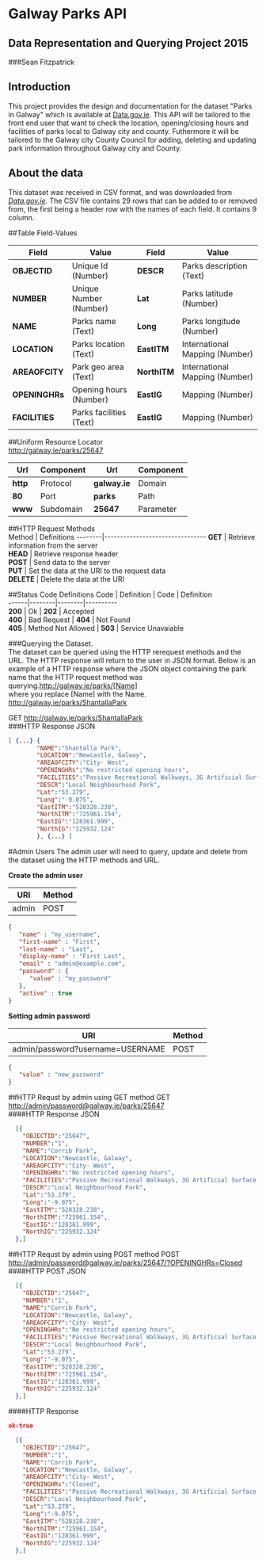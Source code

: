 # Galway Parks API
## Data Representation and Querying Project 2015
###Sean Fitzpatrick

## Introduction    
This project provides the design and documentation for the dataset "Parks in Galway" which is available at [Data.gov.ie](http://data.gov.ie). This API will be tailored to the front end user that want to check the location, opening/closing hours and facilities of parks local to Galway city and county. Futhermore it will be tailored to the Galway city County Council for adding, deleting and updating park information throughout Galway city and County.

## About the data
This dataset was received in CSV format, and was downloaded from [*Data.gov.ie*](https://data.gov.ie/dataset/parks-in-galway-city).
The CSV file contains 29 rows that can be added to or removed from, the first being a header row with the names of each field. It contains 9 column.

##Table Field-Values

Field | Value | Field | Value
------|---------|---------|-----------
**OBJECTID** | Unique Id (Number) | **DESCR** | Parks description (Text)
**NUMBER** | Unique Number (Number) | **Lat** | Parks latitude (Number)
**NAME** | Parks name (Text) | **Long** | Parks longitude (Number)
**LOCATION** | Parks location (Text) | **EastITM** | International Mapping (Number)
**AREAOFCITY** | Park geo area (Text) | **NorthITM** | International Mapping (Number)
**OPENINGHRs** | Opening hours (Number) | **EastIG** | Mapping (Number)
**FACILITIES** | Parks facilities (Text) | **EastIG** | Mapping (Number)

##Uniform Resource Locator     
<http://galway.ie/parks/25647>   

Url | Component | Url | Component
-----------|----------|----------|-----------        
**http** | Protocol | **galway.ie** | Domain     
**80** | Port | **parks** | Path     
**www** | Subdomain | **25647** | Parameter       
  
##HTTP Request Methods  
Method | Definitions
--------|--------------------------------
**GET** | Retrieve information from the server  
**HEAD** | Retrieve response header   
**POST** | Send data to the server       
**PUT** | Set the data at the URI to the request data   
**DELETE** | Delete the data at the URI

##Status Code Definitions
Code | Definition | Code | Definition     
------|--------|--------|----------      
**200** | Ok | **202** | Accepted    
**400** | Bad Request | **404** | Not Found    
**405** | Method Not Allowed | **503** | Service Unavaiable   


###Querying the Dataset.  
The dataset can be queried using the  HTTP rerequest methods and the URL. The HTTP response will return to the user in JSON format. Below is an example of a HTTP response where the JSON object containing the park name that the HTTP request method was querying.<http://galway.ie/parks/[Name]>  
where you replace [Name] with the Name.  
<http://galway.ie/parks/ShantallaPark>   

GET <http://galway.ie/parks/ShantallaPark>   
###HTTP Response JSON     
```json   
[ {...} {      
        "NAME":"Shantalla Park",   
        "LOCATION":"Newcastle, Galway",   
        "AREAOFCITY":"City- West",   
        "OPENINGHRs":"No restricted opening hours",   
        "FACILITIES":"Passive Recreational Walkways, 3G Artificial Surface Pitch, Multi- Use Games Area(MUGA), Planting areas with flowers, sh",   
        "DESCR":"Local Neighbourhood Park",   
        "Lat":"53.279",   
        "Long":"-9.075",   
        "EastITM":"528328.238",   
        "NorthITM":"725961.154",   
        "EastIG":"128361.999",   
        "NorthIG":"225932.124"   
        }, {...} ]   
  ```
  
#Admin Users
The admin user will need to query, update and delete from the dataset using the HTTP methods and URL. 

**Create the admin user**

URI | Method    
----|-------    
admin | POST    
```json
{
   "name" : "my_username",
   "first-name" : "First",
   "last-name" : "Last",
   "display-name" : "First Last",
   "email" : "admin@example.com",
   "password" : {
      "value" : "my_password"
   },
   "active" : true
}
```
**Setting admin password**

URI | Method    
----|-------    
admin/password?username=USERNAME | POST   
```json
{
   "value" : "new_password"
}
```


##HTTP Requst by admin using GET method 
GET <http://admin/password@galway.ie/parks/25647>  
####HTTP Response JSON    
```json   
  [{      
    "OBJECTID":"25647",   
    "NUMBER":"1",   
    "NAME":"Corrib Park",   
    "LOCATION":"Newcastle, Galway",   
    "AREAOFCITY":"City- West",   
    "OPENINGHRs":"No restricted opening hours",   
    "FACILITIES":"Passive Recreational Walkways, 3G Artificial Surface Pitch, Multi- Use Games Area(MUGA), Planting areas with flowers, sh",   
    "DESCR":"Local Neighbourhood Park",   
    "Lat":"53.279",   
    "Long":"-9.075",   
    "EastITM":"528328.238",   
    "NorthITM":"725961.154",   
    "EastIG":"128361.999",   
    "NorthIG":"225932.124"   
  },]       
  ```
  
##HTTP Requst by admin using POST method 
POST <http://admin/password@galway.ie/parks/25647/?OPENINGHRs=Closed> 
####HTTP POST JSON    
```json   
  [{      
    "OBJECTID":"25647",   
    "NUMBER":"1",   
    "NAME":"Corrib Park",   
    "LOCATION":"Newcastle, Galway",   
    "AREAOFCITY":"City- West",   
    "OPENINGHRs":"No restricted opening hours",   
    "FACILITIES":"Passive Recreational Walkways, 3G Artificial Surface Pitch, Multi- Use Games Area(MUGA), Planting areas with flowers, sh",   
    "DESCR":"Local Neighbourhood Park",   
    "Lat":"53.279",   
    "Long":"-9.075",   
    "EastITM":"528328.238",   
    "NorthITM":"725961.154",   
    "EastIG":"128361.999",   
    "NorthIG":"225932.124"   
  },]       
  ```
####HTTP Response  
```json
ok:true
```
```json   
  [{      
    "OBJECTID":"25647",   
    "NUMBER":"1",   
    "NAME":"Corrib Park",   
    "LOCATION":"Newcastle, Galway",   
    "AREAOFCITY":"City- West",   
    "OPENINGHRs":"Closed",   
    "FACILITIES":"Passive Recreational Walkways, 3G Artificial Surface Pitch, Multi- Use Games Area(MUGA), Planting areas with flowers, sh",   
    "DESCR":"Local Neighbourhood Park",   
    "Lat":"53.279",   
    "Long":"-9.075",   
    "EastITM":"528328.238",   
    "NorthITM":"725961.154",   
    "EastIG":"128361.999",   
    "NorthIG":"225932.124"   
  },]       
  ```
